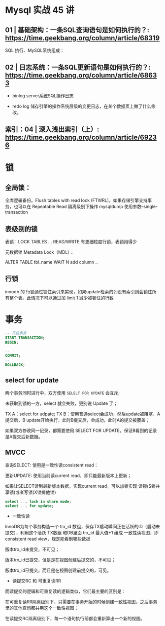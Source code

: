 # Mysql 实战 45 讲


## 01 | 基础架构：一条SQL查询语句是如何执行的？: https://time.geekbang.org/column/article/68319

SQL 执行、MySQL系统组成：


## 02 | 日志系统：一条SQL更新语句是如何执行的？: https://time.geekbang.org/column/article/68633

- binlog
server系统SQL操作日志

- redo log
储存引擎的操作系统层级的变更日志，在某个数据页上做了什么修改。


## 索引：04 | 深入浅出索引（上）: https://time.geekbang.org/column/article/69236


# 锁

## 全局锁：
全库逻辑备份。Flush tables with read lock (FTWRL)，如果存储引擎支持事务，也可以在 Repeatable Read 隔离级别下操作
mysqldump 使用参数–single-transaction 

## 表级别的锁

表锁：LOCK TABLES ... READ/WRITE
有更细粒度行锁，表锁用得少

元数据锁 Metadata Lock（MDL）：

ALTER TABLE tbl_name WAIT N add column ..


## 行锁

innodb 的 行锁通过锁住索引来实现，如果update检索的列没有索引则会锁住所有整个表。此情况下可以通过加 limit 1 减少被锁住的行数





# 事务

```sql
-- 开启事务
START TRANSACTION;
BEGIN;

--
COMMIT;
--
ROLLBACK;
```

## select for update
两个事务同时进行中，双方使用 `SELELT FOR UPDATE` 会互斥;

未获取到锁的一方，select 就会失败，更别说 Update 了；

TX A：select for udpate;
TX B：使用普通select会成功，然后update被阻塞，A提交后，B update开始执行，此时B提交后，会成功，此时A的提交被覆盖；

如果双方修改同一记录，都需要使用 SELECT FOR UPDATE，保证B看到的记录是A提交后新数据。


## MVCC

查询SELECT: 使用是一致性读consistent read：

更新UPDATE: 使用当前读current read，即只能最新版本上更新；

如果让SELECT读到最新版本数据，实现current read，可以加锁实现
读锁(S锁共享锁)或者写锁(X锁排他锁)
```sql
select ... lock in share mode;
select ... for update;
```

- 一致性读

InnoDB为每个事务构造一个 trx_id 数组，保存TX启动瞬间正在活跃的ID（启动未提交），利用这个活跃 TX数组 和DB里面 trx_id 最大值+1 组成
一致性读视图，即 consistent read view，规定能看到哪些数据

版本trx_id未提交，不可见；

版本trx_id已提交，但是是在视图创建后提交的，不可见；

版本trx_id已提交，而且是在视图创建前提交的，可见。

- 读提交RC 和 可重复读RR

而读提交的逻辑和可重复读的逻辑类似，它们最主要的区别是：

在可重复读RR隔离级别下，只需要在事务开始的时候创建一致性视图，之后事务里的其他查询都共用这个一致性视图；

在读提交RC隔离级别下，每一个语句执行前都会重新算出一个新的视图。